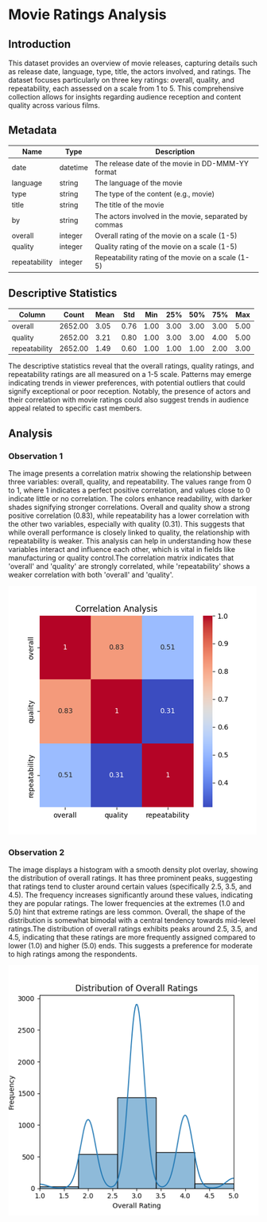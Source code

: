 # Movie Ratings Analysis
## Introduction
This dataset provides an overview of movie releases, capturing details such as release date, language, type, title, the actors involved, and ratings. The dataset focuses particularly on three key ratings: overall, quality, and repeatability, each assessed on a scale from 1 to 5. This comprehensive collection allows for insights regarding audience reception and content quality across various films.
## Metadata

|Name  |Type  |Description  |
|------|------|-------------|
| date | datetime | The release date of the movie in DD-MMM-YY format |
| language | string | The language of the movie |
| type | string | The type of the content (e.g., movie) |
| title | string | The title of the movie |
| by | string | The actors involved in the movie, separated by commas |
| overall | integer | Overall rating of the movie on a scale (1-5) |
| quality | integer | Quality rating of the movie on a scale (1-5) |
| repeatability | integer | Repeatability rating of the movie on a scale (1-5) |
## Descriptive Statistics
| Column | Count | Mean | Std | Min | 25% | 50% | 75% | Max |
|--------|-------|------|-----|-----|-----|-----|-----|-----|
| overall | 2652.00 | 3.05 | 0.76 | 1.00 | 3.00 | 3.00 | 3.00 | 5.00 |
| quality | 2652.00 | 3.21 | 0.80 | 1.00 | 3.00 | 3.00 | 4.00 | 5.00 |
| repeatability | 2652.00 | 1.49 | 0.60 | 1.00 | 1.00 | 1.00 | 2.00 | 3.00 |

The descriptive statistics reveal that the overall ratings, quality ratings, and repeatability ratings are all measured on a 1-5 scale. Patterns may emerge indicating trends in viewer preferences, with potential outliers that could signify exceptional or poor reception. Notably, the presence of actors and their correlation with movie ratings could also suggest trends in audience appeal related to specific cast members.
## Analysis

### Observation 1
The image presents a correlation matrix showing the relationship between three variables: overall, quality, and repeatability. The values range from 0 to 1, where 1 indicates a perfect positive correlation, and values close to 0 indicate little or no correlation. The colors enhance readability, with darker shades signifying stronger correlations. Overall and quality show a strong positive correlation (0.83), while repeatability has a lower correlation with the other two variables, especially with quality (0.31). This suggests that while overall performance is closely linked to quality, the relationship with repeatability is weaker. This analysis can help in understanding how these variables interact and influence each other, which is vital in fields like manufacturing or quality control.The correlation matrix indicates that 'overall' and 'quality' are strongly correlated, while 'repeatability' shows a weaker correlation with both 'overall' and 'quality'.

![correlation_analysis.png](correlation_analysis.png)

### Observation 2
The image displays a histogram with a smooth density plot overlay, showing the distribution of overall ratings. It has three prominent peaks, suggesting that ratings tend to cluster around certain values (specifically 2.5, 3.5, and 4.5). The frequency increases significantly around these values, indicating they are popular ratings. The lower frequencies at the extremes (1.0 and 5.0) hint that extreme ratings are less common. Overall, the shape of the distribution is somewhat bimodal with a central tendency towards mid-level ratings.The distribution of overall ratings exhibits peaks around 2.5, 3.5, and 4.5, indicating that these ratings are more frequently assigned compared to lower (1.0) and higher (5.0) ends. This suggests a preference for moderate to high ratings among the respondents.

![overall_ratings_distribution.png](overall_ratings_distribution.png)

